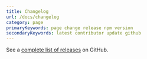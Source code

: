 ```yaml
---
title: Changelog
url: /docs/changelog
category: page
primaryKeywords: page change release npm version
secondaryKeywords: latest contributor update github
---
```


<div class="frctl-example">
    <div class="changelog">
        <p>See a <a href="https://github.com/youseedk/dna/releases">complete list of releases</a> on GitHub.</p>
    </div>
</div>
